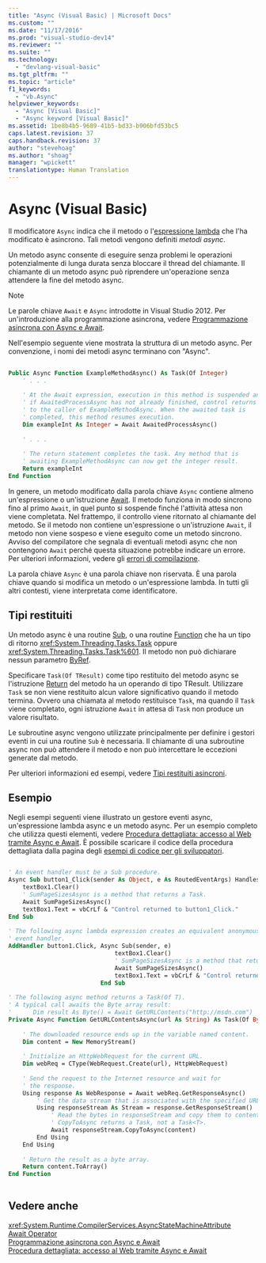 ```yaml
---
title: "Async (Visual Basic) | Microsoft Docs"
ms.custom: ""
ms.date: "11/17/2016"
ms.prod: "visual-studio-dev14"
ms.reviewer: ""
ms.suite: ""
ms.technology: 
  - "devlang-visual-basic"
ms.tgt_pltfrm: ""
ms.topic: "article"
f1_keywords: 
  - "vb.Async"
helpviewer_keywords: 
  - "Async [Visual Basic]"
  - "Async keyword [Visual Basic]"
ms.assetid: 1be8b4b5-9689-41b5-bd33-b906bfd53bc5
caps.latest.revision: 37
caps.handback.revision: 37
author: "stevehoag"
ms.author: "shoag"
manager: "wpickett"
translationtype: Human Translation
---
```

# Async (Visual Basic)
Il modificatore `Async` indica che il metodo o l'[espressione lambda](../../../visual-basic/programming-guide/language-features/procedures/lambda-expressions.md) che l'ha modificato è asincrono.  Tali metodi vengono definiti *metodi async*.  
  
 Un metodo async consente di eseguire senza problemi le operazioni potenzialmente di lunga durata senza bloccare il thread del chiamante.  Il chiamante di un metodo async può riprendere un'operazione senza attendere la fine del metodo async.  
  
> [!NOTE]
>  Le parole chiave `Await` e `Async` introdotte in Visual Studio 2012.  Per un'introduzione alla programmazione asincrona, vedere [Programmazione asincrona con Async e Await](../Topic/Asynchronous%20Programming%20with%20Async%20and%20Await%20\(C%23%20and%20Visual%20Basic\).md).  
  
 Nell'esempio seguente viene mostrata la struttura di un metodo async.  Per convenzione, i nomi dei metodi async terminano con "Async".  
  
```vb  
  
Public Async Function ExampleMethodAsync() As Task(Of Integer)  
    ' . . .  
  
    ' At the Await expression, execution in this method is suspended and,  
    ' if AwaitedProcessAsync has not already finished, control returns  
    ' to the caller of ExampleMethodAsync. When the awaited task is   
    ' completed, this method resumes execution.   
    Dim exampleInt As Integer = Await AwaitedProcessAsync()  
  
    ' . . .  
  
    ' The return statement completes the task. Any method that is   
    ' awaiting ExampleMethodAsync can now get the integer result.  
    Return exampleInt  
End Function  
```  
  
 In genere, un metodo modificato dalla parola chiave `Async` contiene almeno un'espressione o un'istruzione [Await](../../../visual-basic/language-reference/modifiers/async.md).  Il metodo funziona in modo sincrono fino al primo `Await`, in quel punto si sospende finché l'attività attesa non viene completata.  Nel frattempo, il controllo viene ritornato al chiamante del metodo.  Se il metodo non contiene un'espressione o un'istruzione `Await`, il metodo non viene sospeso e viene eseguito come un metodo sincrono.  Avviso del compilatore che segnala di eventuali metodi async che non contengono `Await` perché questa situazione potrebbe indicare un errore.  Per ulteriori informazioni, vedere gli [errori di compilazione](../../../visual-basic/language-reference/error-messages/because-this-call-is-not-awaited-the-current-method-continues-to-run.md).  
  
 La parola chiave `Async` è una parola chiave non riservata.  È una parola chiave quando si modifica un metodo o un'espressione lambda.  In tutti gli altri contesti, viene interpretata come identificatore.  
  
## Tipi restituiti  
 Un metodo async è una routine [Sub](../../../visual-basic/programming-guide/language-features/procedures/sub-procedures.md), o una routine [Function](../../../visual-basic/programming-guide/language-features/procedures/function-procedures.md) che ha un tipo di ritorno <xref:System.Threading.Tasks.Task> oppure <xref:System.Threading.Tasks.Task%601>.  Il metodo non può dichiarare nessun parametro [ByRef](../../../visual-basic/language-reference/modifiers/byref.md).  
  
 Specificare `Task(Of TResult)` come tipo restituito del metodo async se l'istruzione [Return](../../../visual-basic/language-reference/statements/return-statement.md) del metodo ha un operando di tipo TResult.  Utilizzare `Task` se non viene restituito alcun valore significativo quando il metodo termina.  Ovvero una chiamata al metodo restituisce `Task`, ma quando il `Task` viene completato, ogni istruzione `Await` in attesa di `Task` non produce un valore risultato.  
  
 Le subroutine async vengono utilizzate principalmente per definire i gestori eventi in cui una routine `Sub` è necessaria.  Il chiamante di una subroutine async non può attendere il metodo e non può intercettare le eccezioni generate dal metodo.  
  
 Per ulteriori informazioni ed esempi, vedere [Tipi restituiti asincroni](../Topic/Async%20Return%20Types%20\(C%23%20and%20Visual%20Basic\).md).  
  
## Esempio  
 Negli esempi seguenti viene illustrato un gestore eventi async, un'espressione lambda async e un metodo async.  Per un esempio completo che utilizza questi elementi, vedere [Procedura dettagliata: accesso al Web tramite Async e Await](../Topic/Walkthrough:%20Accessing%20the%20Web%20by%20Using%20Async%20and%20Await%20\(C%23%20and%20Visual%20Basic\).md).  È possibile scaricare il codice della procedura dettagliata dalla pagina degli [esempi di codice per gli sviluppatori](http://go.microsoft.com/fwlink/?LinkId=255191).  
  
```vb  
  
' An event handler must be a Sub procedure.  
Async Sub button1_Click(sender As Object, e As RoutedEventArgs) Handles button1.Click  
    textBox1.Clear()  
    ' SumPageSizesAsync is a method that returns a Task.  
    Await SumPageSizesAsync()  
    textBox1.Text = vbCrLf & "Control returned to button1_Click."  
End Sub  
  
' The following async lambda expression creates an equivalent anonymous  
' event handler.  
AddHandler button1.Click, Async Sub(sender, e)  
                              textBox1.Clear()  
                              ' SumPageSizesAsync is a method that returns a Task.  
                              Await SumPageSizesAsync()  
                              textBox1.Text = vbCrLf & "Control returned to button1_Click."  
                          End Sub  
  
' The following async method returns a Task(Of T).  
' A typical call awaits the Byte array result:  
'      Dim result As Byte() = Await GetURLContents("http://msdn.com")  
Private Async Function GetURLContentsAsync(url As String) As Task(Of Byte())  
  
    ' The downloaded resource ends up in the variable named content.  
    Dim content = New MemoryStream()  
  
    ' Initialize an HttpWebRequest for the current URL.  
    Dim webReq = CType(WebRequest.Create(url), HttpWebRequest)  
  
    ' Send the request to the Internet resource and wait for  
    ' the response.  
    Using response As WebResponse = Await webReq.GetResponseAsync()  
        ' Get the data stream that is associated with the specified URL.  
        Using responseStream As Stream = response.GetResponseStream()  
            ' Read the bytes in responseStream and copy them to content.    
            ' CopyToAsync returns a Task, not a Task<T>.  
            Await responseStream.CopyToAsync(content)  
        End Using  
    End Using  
  
    ' Return the result as a byte array.  
    Return content.ToArray()  
End Function  
  
```  
  
## Vedere anche  
 <xref:System.Runtime.CompilerServices.AsyncStateMachineAttribute>   
 [Await Operator](../../../visual-basic/language-reference/operators/await-operator.md)   
 [Programmazione asincrona con Async e Await](../Topic/Asynchronous%20Programming%20with%20Async%20and%20Await%20\(C%23%20and%20Visual%20Basic\).md)   
 [Procedura dettagliata: accesso al Web tramite Async e Await](../Topic/Walkthrough:%20Accessing%20the%20Web%20by%20Using%20Async%20and%20Await%20\(C%23%20and%20Visual%20Basic\).md)